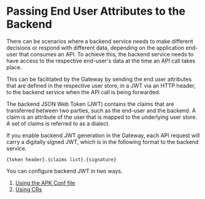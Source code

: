 # Passing End User Attributes to the Backend

There can be scenarios where a backend service needs to make different decisions or respond with different data, depending on the application end-user that consumes an API. To achieve this, the backend service needs to have access to the respective end-user's data at the time an API call takes place.

This can be facilitated by the Gateway by sending the end user attributes that are defined in the respective user store, in a JWT via an HTTP header, to the backend service when the API call is being forwarded.

The backend JSON Web Token (JWT) contains the claims that are transferred between two parties, such as the end-user and the backend. A claim is an attribute of the user that is mapped to the underlying user store. A set of claims is referred to as a dialect.

If you enable backend JWT generation in the Gateway, each API request will carry a digitally signed JWT, which is in the following format to the backend service.

`{token header}.{claims list}.{signature}`

You can configure backend JWT in two ways.

1. <a href="../backend-jwt-token-manipulation-via-rest-api" target="_blank">Using the APK Conf file</a>
2. <a href="../backend-jwt-token-manipulation-via-crs" target="_blank">Using CRs</a>


